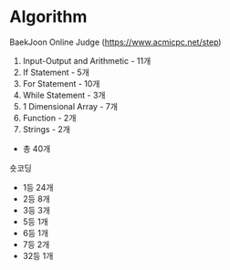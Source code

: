 # Algorithm

BaekJoon Online Judge (https://www.acmicpc.net/step)

01. Input-Output and Arithmetic - 11개
02. If Statement - 5개
03. For Statement - 10개
04. While Statement - 3개
05. 1 Dimensional Array - 7개
06. Function - 2개
07. Strings - 2개
 - 총 40개

숏코딩
- 1등 24개
- 2등 8개
- 3등 3개
- 5등 1개
- 6등 1개
- 7등 2개
- 32등 1개
